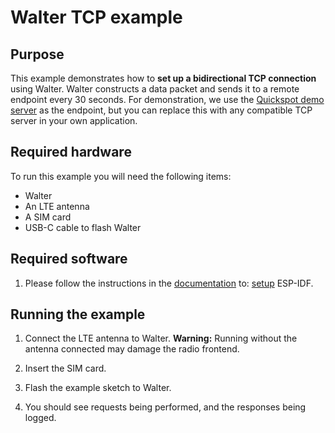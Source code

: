 # Walter TCP example

## Purpose

This example demonstrates how to **set up a bidirectional TCP connection** using Walter.
Walter constructs a data packet and sends it to a remote endpoint every 30 seconds.
For demonstration, we use the [Quickspot demo server](http://walterdemo.quickspot.io/) as the endpoint,
but you can replace this with any compatible TCP server in your own application.

## Required hardware

To run this example you will need the following items:

- Walter
- An LTE antenna
- A SIM card
- USB-C cable to flash Walter

## Required software

1. Please follow the instructions in the [documentation](https://www.quickspot.io/documentation.html#/) to:
[setup](https://www.quickspot.io/documentation.html#/developer-toolchains/esp-idf) ESP-IDF.

## Running the example

1. Connect the LTE antenna to Walter.
   **Warning:** Running without the antenna connected may damage the radio frontend.

2. Insert the SIM card.

3. Flash the example sketch to Walter.

4. You should see requests being performed, and the responses being logged.